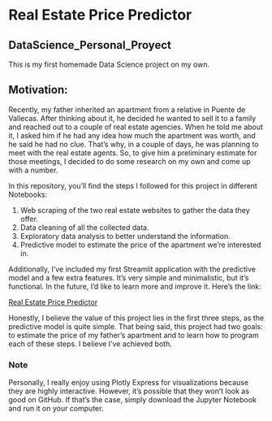 # Real Estate Price Predictor
## DataScience_Personal_Proyect

This is my first homemade Data Science project on my own.

## Motivation:
Recently, my father inherited an apartment from a relative in Puente de Vallecas. After thinking about it, he decided he wanted to sell it to a family and reached out to a couple of real estate agencies. When he told me about it, I asked him if he had any idea how much the apartment was worth, and he said he had no clue. That’s why, in a couple of days, he was planning to meet with the real estate agents. So, to give him a preliminary estimate for those meetings, I decided to do some research on my own and come up with a number.

In this repository, you’ll find the steps I followed for this project in different Notebooks:
1. Web scraping of the two real estate websites to gather the data they offer.
2. Data cleaning of all the collected data.
3. Exploratory data analysis to better understand the information.
4. Predictive model to estimate the price of the apartment we’re interested in.
   
Additionally, I’ve included my first Streamlit application with the predictive model and a few extra features. It’s very simple and minimalistic, but it’s functional. In the future, I’d like to learn more and improve it. Here’s the link:

[Real Estate Price Predictor](https://datasciencepersonalproyect-ws3fd5i6zyczfwyysxz7xb.streamlit.app/)

Honestly, I believe the value of this project lies in the first three steps, as the predictive model is quite simple. That being said, this project had two goals: to estimate the price of my father’s apartment and to learn how to program each of these steps. I believe I’ve achieved both.

### Note
Personally, I really enjoy using Plotly Express for visualizations because they are highly interactive. However, it’s possible that they won’t look as good on GitHub. If that’s the case, simply download the Jupyter Notebook and run it on your computer.


